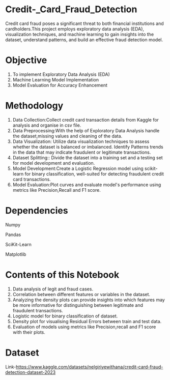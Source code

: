 # Credit-_Card_Fraud_Detection
Credit card fraud poses a significant threat to both financial institutions and cardholders.This project employs exploratory data analysis (EDA), visualization techniques, and machine learning to gain insights into the dataset, understand patterns, and build an effective fraud detection model.
# Objective
1. To implement Exploratory Data Analysis (EDA)
2. Machine Learning Model Implementation
3. Model Evaluation for Accuracy Enhancement
# Methodology
1. Data Collection:Collect credit card transaction details from Kaggle for analysis and organise in csv file.
2. Data Preprocessing:With the help of Exploratory Data Analysis handle the dataset,missing values and cleaning of the data.
3. Data Visualization: Utilize data visualization techniques to assess whether the dataset is balanced or imbalanced. Identify Patterns trends in the data that may indicate fraudulent or legitimate transactions.
4. Dataset Splitting:: Divide the dataset into a training set and a testing set
for model development and evaluation.
5. Model Development:Create a Logistic Regression model using scikit-learn for binary classification, well-suited for detecting fraudulent credit card transactions.
6. Model Evaluation:Plot curves and evaluate model's performance using metrics like
Precision,Recall and F1 score.
# Dependencies
Numpy

Pandas

SciKit-Learn

Matplotlib
# Contents of this Notebook
1. Data analysis of legit and fraud cases.
2. Correlation between different features or variables in the dataset.
3. Analyzing the density plots can provide insights into which features may be more informative for distinguishing between legitimate and fraudulent transactions.
4. Logistic model for binary classification of dataset.
5. Density plot for visualising Residual Errors between train and test data.
6. Evaluation of models using metrics like Precision,recall and F1 score with their plots.
# Dataset
Link-https://www.kaggle.com/datasets/nelgiriyewithana/credit-card-fraud-detection-dataset-2023
